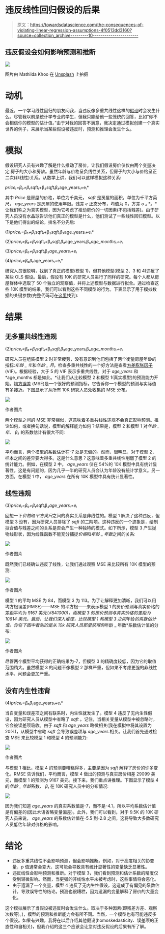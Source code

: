 # 违反线性回归假设的后果

> 原文：<https://towardsdatascience.com/the-consequences-of-violating-linear-regression-assumptions-4f0513dd3160?source=collection_archive---------10----------------------->

## 违反假设会如何影响预测和推断

![](img/a940c669ec58d07ca57539aaea8f58d4.png)

图片由 Mathilda Khoo 在 [Unsplash](https://unsplash.com/photos/HLA3TAFQuQs) 上拍摄

# **动机**

最近，一个学习线性回归的朋友问我，当违反像多重共线性这样的[假设](https://365datascience.com/ols-assumptions/)时会发生什么。尽管我以前是统计学专业的学生，但我只能给他一些笼统的回答，比如“你不会相信你的模型的估计值。”由于对我的回答不满意，我决定通过模拟创建一个真实世界的例子，来展示当某些假设被违反时，预测和推理会发生什么。

# **模拟**

假设研究人员有兴趣了解是什么推动了房价。让我们假设房价仅仅由两个变量决定:房子的大小和房龄。虽然年龄与价格呈负线性关系，但房子的大小与价格呈正二次(非线性)关系。从数学上讲，我们可以这样模拟这种关系:

*priceᵢ=β₀+β₁*sqftᵢ+β₂*sqftᵢβ₃*age_yearsᵢ+eᵢ*

其中 *Price* 是房屋的价格，单位为千美元， *sqft* 是房屋的面积，单位为千平方英尺， *age_years* 是房屋的使用年限。残差 *e* 正态分布，均值为 0，方差 *σ* ₑ *。*让我们称之为真实模型，因为它考虑了推动房价的一切因素(不包括残差)。由于研究人员没有水晶球告诉他们真正的模型是什么，他们测试了一些线性回归模型。以下是他们得出的结论，排名不分先后:

(1)*priceᵢ=β₀+β₁*sqftᵢ+β₂*sqftᵢβ₃*age_yearsᵢ+eᵢ*

(2)*priceᵢ=β₀+β₁*sqftᵢ+β₂*sqftᵢβ₃*age_yearsᵢβ₄*age_monthsᵢ+eᵢ*

(3)*priceᵢ=β₀+β₁*sqftᵢβ₂*age_yearsᵢ+eᵢ*

(4)*priceᵢ=β₀β₁*age_yearsᵢ+eᵢ*

研究人员很聪明，找到了真正的模型(模型 1)，但其他模型(模型 2、3 和 4)违反了某些 OLS 假设。最后，假设有 10K 的研究人员进行了同样的研究。每个人都从房屋群体中选取了 50 个独立的观察值，并将上述模型与数据进行拟合。通过检查这些 10K 模型的结果，我们可以看到这些不同模型的行为。下表显示了用于模拟数据的关键参数(完整代码可在[这里](https://github.com/hajimealabanza/Assumptions_Simulation/blob/master/simulation.R)找到):

# **结果**

## **无多重共线性违规**

(2)*priceᵢ=β₀+β₁*sqftᵢ+β₂*sqftᵢβ₃*age_yearsᵢβ₄*age_monthsᵢ+eᵢ*

研究人员在组装模型 2 时非常疲劳，没有意识到他们包括了两个衡量房屋年龄的指标:*年龄 _ 年*和*年龄 _ 月*。检查多重共线性的一个好方法是查看[方差膨胀因子](https://www.statisticshowto.com/variance-inflation-factor/) (VIF)。根据经验，大于 5 的 VIF 表示多重共线性，对于 *age_years* 和 *age_months 都是如此。*让我们从比较模型 2 和模型 1(真实模型)的预测能力开始。[均方误差](https://www.statisticshowto.com/mean-squared-error/) (MSE)是一个很好的预测指标，它告诉你一个模型的预测与实际值有多接近。下图显示了从所有 10K 研究人员处收集的 MSE 分布。

![](img/9f5b1fd0f7bccac4fc43ec78b493d175.png)

作者图片

两个模型之间的 MSE 非常相似，这意味着多重共线性违规不会真正影响预测。推论如何，或者换句话说，模型的解释能力如何？结果是，模型 2 和模型 1 对*年龄 _ 年*、 *β₃* 的系数估计有很大不同:

![](img/e2f751c6527d3341cd43a0f5495ace5e.png)

平均而言，两个模型的系数估计在-7 处是无偏的。然而，很明显，对于模型 2，样本之间的差异要大得多。这是什么意思？这意味着多重共线性削弱了模型 2 的统计能力。例如，在模型 2 中， *age_years* 仅在 54%的 10K 模型中具有统计显著性。这是有问题的，因为几乎一半的研究人员会认为年龄没有统计学意义。另一方面，在模型 1 中， *age_years* 在所有 10K 模型中具有统计显著性。

## **线性违规**

(3)*priceᵢ=β₀+β₁*sqftᵢβ₂*age_yearsᵢ+eᵢ*

回想一下*价格*和*平方英尺*之间的真实关系是非线性的。模型 1 解决了这种违反，但模型 3 没有，因为研究人员排除了 *sqft* 的二阶项。这种违反的一个迹象是，绘制拟合值与残差之间的关系是否会产生一种独特的模式。如下所示，模型 3 产生抛物线形状，因为线性函数不能充分捕捉*价格*和*年龄 _ 年数*之间的关系:

![](img/3db520ac69eb9467e9ca8a56d0191358.png)

作者图片

既然我们已经确认违反了线性，让我们通过观察 MSE 来比较所有 10K 模型的预测:

![](img/76584431f505c1357d012d6696eb86ef.png)

作者图片

模型 1 的平均 MSE 为 84，而模型 3 为 113。为了让解释更加清晰，我们可以用均方根误差(RMSE)——MSE 的平方根——来表示模型 1 的房价预测与真实价格的差距平均为 9167 美元(√84*1000)，而模型 3 的房价预测与真实价格的差距为 10614 美元。最后，让我们深入推理，比较模型 1 和模型 3 之间*年龄*的系数估计值。你在下图中看到的是从 10k 研究人员那里获得的*年龄 _ 年数*系数估计值的分布:

![](img/f13f04911505ae25f3afb862763cee43.png)

作者图片

尽管两个模型平均获得的正确结果为-7，但模型 3 的精确度较低，因为它的取值范围稍大。虽然模型 3 的问题不像模型 2 那样严重，但如果不考虑更强的非线性水平，问题会更加严重。

## **没有内生性违背**

(4)*priceᵢ=β₀β₁*age_yearsᵢ+eᵢ*

当自变量和误差项之间有联系时，内生性就发生了。模型 4 违反了无内生性假设，因为研究人员从模型中省略了 *sqft* 。记住，当相关变量从模型中被忽略时，它会被误差项吸收。由于 *sqft* 和 *age_years* 略微相关(我在模拟中将其设置为 20%)，从模型中省略 *sqft* 会导致误差项与 *age_years* 相关。让我们首先通过检查 MSE 来比较模型 1 和模型 4 的预测能力:

![](img/b22f45c79dc6e749ee64ddf5cc5156f9.png)

作者图片

与模型 1 相比，模型 4 的预测要糟糕得多，主要是因为 *sqft* 解释了房价的许多变化。RMSE 告诉我们，平均而言，模型 4 做出的预测与真实房价相差 29099 美元，而模型 1 的预测为 9167 美元。接下来，我们重点讲推理。下图显示了模型 4 的*年龄 _ 年龄*系数、 *β₁* 在 10K 研究人员中的分布情况:

![](img/fdb223d4c6d85776a19d242b054c17b0.png)

因为我们知道 *age_years* 的真实系数值是-7，而不是-4.1，所以平均系数估计值是有偏差的(因此术语省略变量偏差)。此外，我们可以看到，对于 9.5K 的 10K 研究人员来说， *age_years* 的系数估计值在-5.5 到-2.8 之间。这将导致大多数研究人员低估年龄对价格的影响。

# 结论

*   违反多重共线性不会影响预测，但会影响推断。例如，对于高度相关的协变量，p 值通常会变大，这可能会导致具有统计显著性的变量缺乏显著性。
*   违反线性会影响预测和推断。对于模型 3，我们看到预测和估计系数的精度仅受到轻微影响。然而，当更强的非线性水平未被考虑时，这些事情将会恶化。
*   由于遗漏了一个变量，模型 4 违反了无内生性假设。这造成了有偏见的系数估计，导致误导性的结论。预测也很糟糕，因为遗漏的变量解释了房价的大量变化。

这个模拟展示了当假设被违反时会发生什么。取决于多种因素(即残差方差、观察次数等)。)，模型的预测和推断能力会有所不同。当然，一个模型也有可能违反多个假设。如果有兴趣，我将在以后介绍其他假设(homoskedasticity、误差项的正态性和自相关)，但我介绍的这三个应该会让您对违反假设的后果有所了解。